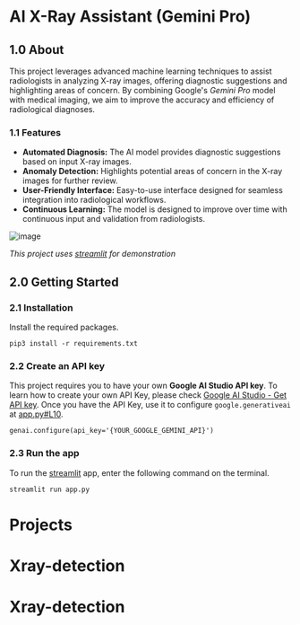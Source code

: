 # AI X-Ray Assistant (Gemini Pro)

## 1.0 About
This project leverages advanced machine learning techniques to assist radiologists in analyzing X-ray images, offering diagnostic suggestions and highlighting areas of concern. By combining Google's *Gemini Pro* model with medical imaging, we aim to improve the accuracy and efficiency of radiological diagnoses.

### 1.1 Features
* **Automated Diagnosis:** The AI model provides diagnostic suggestions based on input X-ray images.
* **Anomaly Detection:** Highlights potential areas of concern in the X-ray images for further review.
* **User-Friendly Interface:** Easy-to-use interface designed for seamless integration into radiological workflows.
* **Continuous Learning:** The model is designed to improve over time with continuous input and validation from radiologists.

![image](https://github.com/lloydaxeph/ai_xray_assistant_gemini/assets/158691653/9b3f58e8-f4aa-4849-b0f1-54dab13d4a6b)

*This project uses [streamlit](https://docs.streamlit.io/) for demonstration*

## 2.0 Getting Started

### 2.1 Installation
Install the required packages.
```
pip3 install -r requirements.txt
```
### 2.2 Create an API key
This project requires you to have your own **Google AI Studio API key**. To learn how to create your own API Key, please check [Google AI Studio - Get API key](https://aistudio.google.com/app/apikey). 
Once you have the API Key, use it to configure `google.generativeai` at [app.py#L10](https://github.com/lloydaxeph/ai_xray_assistant_gemini/blob/master/app.py#L10).
```
genai.configure(api_key='{YOUR_GOOGLE_GEMINI_API}')
```

### 2.3 Run the app
To run the [streamlit](https://docs.streamlit.io/) app, enter the following command on the terminal.
```
streamlit run app.py
```

# Projects
# Xray-detection
# Xray-detection
